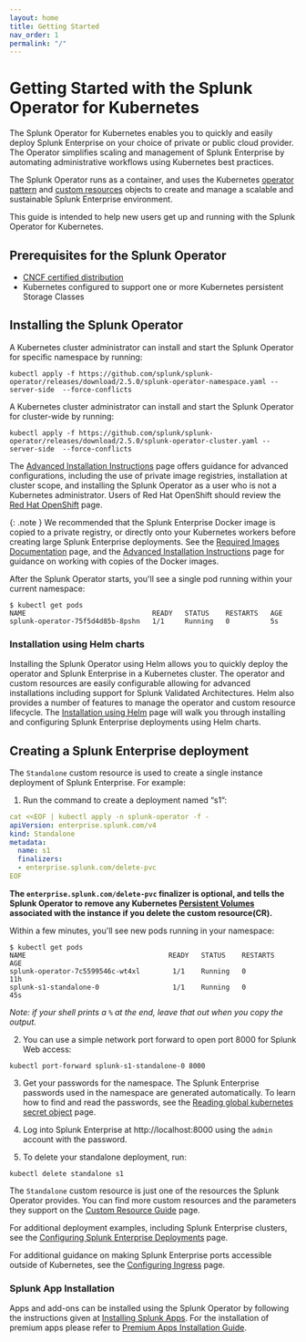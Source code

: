 ```yaml
---
layout: home
title: Getting Started
nav_order: 1
permalink: "/"
---
```


# Getting Started with the Splunk Operator for Kubernetes

The Splunk Operator for Kubernetes enables you to quickly and easily deploy Splunk Enterprise on your choice of private or public cloud provider. The Operator simplifies scaling and management of Splunk Enterprise by automating administrative workflows using Kubernetes best practices.

The Splunk Operator runs as a container, and uses the Kubernetes [operator pattern](https://kubernetes.io/docs/concepts/extend-kubernetes/operator/) and [custom resources](https://kubernetes.io/docs/concepts/extend-kubernetes/api-extension/custom-resources/) objects to create and manage a scalable and sustainable Splunk Enterprise environment.

This guide is intended to help new users get up and running with the
Splunk Operator for Kubernetes.


## Prerequisites for the Splunk Operator

- [CNCF certified distribution](/installation/Prerequisites#platform-recommendations)
- Kubernetes configured to support one or more Kubernetes persistent Storage Classes

## Installing the Splunk Operator

A Kubernetes cluster administrator can install and start the Splunk Operator for specific namespace by running:
```
kubectl apply -f https://github.com/splunk/splunk-operator/releases/download/2.5.0/splunk-operator-namespace.yaml --server-side  --force-conflicts
```

A Kubernetes cluster administrator can install and start the Splunk Operator for cluster-wide by running:
```
kubectl apply -f https://github.com/splunk/splunk-operator/releases/download/2.5.0/splunk-operator-cluster.yaml --server-side  --force-conflicts
```

The [Advanced Installation Instructions](/installation/AdvancedInstallation) page offers guidance for advanced configurations, including the use of private image registries, installation at cluster scope, and installing the Splunk Operator as a user who is not a Kubernetes administrator. Users of Red Hat OpenShift should review the [Red Hat OpenShift](/installation/OpenShift) page.

{: .note }
We recommended that the Splunk Enterprise Docker image is copied to a private registry, or directly onto your Kubernetes workers before creating large Splunk Enterprise deployments. See the [Required Images Documentation](/installation/Images) page, and the [Advanced Installation Instructions](/installation/AdvancedInstallation) page for guidance on working with copies of the Docker images.

After the Splunk Operator starts, you'll see a single pod running within your current namespace:
```
$ kubectl get pods
NAME                               READY   STATUS    RESTARTS   AGE
splunk-operator-75f5d4d85b-8pshn   1/1     Running   0          5s
```

### Installation using Helm charts

Installing the Splunk Operator using Helm allows you to quickly deploy the operator and Splunk Enterprise in a Kubernetes cluster. The operator and custom resources are easily configurable allowing for advanced installations including support for Splunk Validated Architectures. Helm also provides a number of features to manage the operator and custom resource lifecycle. The [Installation using Helm](/installation/Helm) page will walk you through installing and configuring Splunk Enterprise deployments using Helm charts.


## Creating a Splunk Enterprise deployment

The `Standalone` custom resource is used to create a single instance deployment of Splunk Enterprise. For example:

1. Run the command to create a deployment named “s1”:


```yaml
cat <<EOF | kubectl apply -n splunk-operator -f -
apiVersion: enterprise.splunk.com/v4
kind: Standalone
metadata:
  name: s1
  finalizers:
  - enterprise.splunk.com/delete-pvc
EOF
```

**The `enterprise.splunk.com/delete-pvc` finalizer is optional, and tells the Splunk Operator to remove any Kubernetes [Persistent Volumes](https://kubernetes.io/docs/concepts/storage/persistent-volumes/) associated with the instance if you delete the custom resource(CR).**

Within a few minutes, you'll see new pods running in your namespace:

```
$ kubectl get pods
NAME                                   READY   STATUS    RESTARTS   AGE
splunk-operator-7c5599546c-wt4xl        1/1    Running   0          11h
splunk-s1-standalone-0                  1/1    Running   0          45s
```

*Note: if your shell prints a `%` at the end, leave that out when you copy the output.*

2. You can use a simple network port forward to open port 8000 for Splunk Web access:

```
kubectl port-forward splunk-s1-standalone-0 8000
```

3. Get your passwords for the namespace. The Splunk Enterprise passwords used in the namespace are generated automatically. To learn how to find and read the passwords, see the [Reading global kubernetes secret object](/configuration/Examples#reading-global-kubernetes-secret-object) page.


4. Log into Splunk Enterprise at http://localhost:8000 using the `admin` account with the password.

5. To delete your standalone deployment, run:

```
kubectl delete standalone s1
```

The `Standalone` custom resource is just one of the resources the Splunk Operator provides. You can find more custom resources and the parameters they support on the [Custom Resource Guide](/configuration/CustomResources) page.

For additional deployment examples, including Splunk Enterprise clusters, see the
[Configuring Splunk Enterprise Deployments](/configuration/Examples) page.

For additional guidance on making Splunk Enterprise ports accessible outside of Kubernetes, see the [Configuring Ingress](/configuration/Ingress) page.

### Splunk App Installation

Apps and add-ons can be installed using the Splunk Operator by following the instructions given at [Installing Splunk Apps](/configuration/AppFramework). For the installation of premium apps please refer to [Premium Apps Installation Guide](/configuration/PremiumApps).